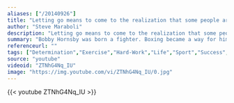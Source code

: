 ```yaml
---
aliases: ["/20140926"]
title: "Letting go means to come to the realization that some people are a part of your history, but not a part of your destiny."
author: "Steve Maraboli"
description: "Letting go means to come to the realization that some people are a part of your history, but not a part of your destiny. - Steve Maraboli quotes from GetInspired365.com"
summary: "Bobby Hornsby was born a fighter. Boxing became a way for him to channel the fight within. Despite countless struggles, he has pushed himself to become a champion. Bobby is just one inspirational athlete who truly defines what it means to Win from Within."
referenceurl: ""
tags: ["Determination","Exercise","Hard-Work","Life","Sport","Success",]
source: "youtube"
videoid: "ZTNhG4Nq_IU"
image: "https://img.youtube.com/vi/ZTNhG4Nq_IU/0.jpg"
---
```


{{< youtube ZTNhG4Nq_IU >}}
